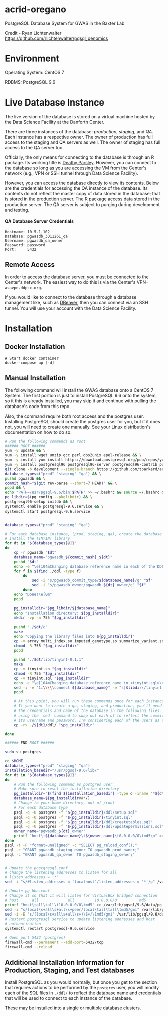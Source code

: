 # acrid-oregano
PostgreSQL Database System for GWAS in the Baxter Lab

Credit - Ryan Lichtenwalter https://github.com/rlichtenwalter/pgsql_genomics

# Environment
Operating System: CentOS 7

RDBMS: PostgreSQL 9.6

# Live Database Instance

The live version of the database is stored on a virtual machine hosted by the 
Data Science Facility at the Danforth Center.

There are three instances of the database: _production_, _staging_, and _QA_. Each instance 
has a respective owner. The owner of production has full access to the staging and QA servers as well. The owner of staging has full access to the QA server too.

Officially, the only means for connecting to the database is through an R package. Its working title is [Deathy Parsley](https://github.com/tparkerd/deathly-parsley). However, you can connect to the database so long as you are accessing the VM from the Center's
network (e.g., VPN or SSH tunnel through Data Science Facility).

However, you can access the database directly to view its contents. Below are the credentials for accessing the QA instance of the database. Its contents do not reflect the master copy of data stored in the database; that is stored in the production server. The R package access data stored in the production server. The QA server is subject to purging during development and testing.

#### QA Database Server Credentials
```
Hostname: 10.5.1.102
Database: pgwasdb_3011261_qa
Username: pgwasdb_qa_owner
Password: password
Port:     5432
```

## Remote Access

In order to access the database server, you must be connected to the Center's network. The easiest way to do this is via the Center's VPN–`asavpn.ddpsc.org`.

If you would like to connect to the database through a database management like, such as [DBeaver](https://dbeaver.io/), then you can connect via an SSH tunnel. You will use your account with the Data Science Facility.

# Installation

## Docker Installation

    # Start docker container
    docker-compose up [-d]

## Manual Installation

The following command will install the GWAS database onto a CentOS 7 System.
The first portion is just to install PostgreSQL 9.6 onto the system, so it this 
is already installed, you may skip it and continue with pulling the database's
code from this repo.

Also, the command require both root access and the postgres user. Installing
PostgreSQL should create the postgres user for you, but if it does not, you will
need to create one manually. See your Linux distribution's documentation on how
to do so.

```bash
# Run the following commands as root
###### ROOT ######
yum -y update && \
yum -y install wget unzip gcc perl dos2unix epel-release && \
yum -y install yum install https://download.postgresql.org/pub/repos/yum/reporpms/EL-7-x86_64/pgdg-redhat-repo-latest.noarch.rpm && \
yum -y install postgresql96 postgresql96-server postgresql96-contrib postgresql96-libs postgresql96-devel && \
git clone -b development --single-branch https://github.com/tparkerd/acrid-oregano.git pgwasdb && \
database_types=("prod" "staging" "qa") && \
pushd pgwasdb && \
commit_hash="$(git rev-parse --short=7 HEAD)" && \
popd && \
echo "PATH=/usr/pgsql-9.6/bin:$PATH" >> ~/.bashrc && source ~/.bashrc && \
pg_libdir=$(pg_config --pkglibdir) && \
postgresql96-setup initdb && \
systemctl enable postgresql-9.6.service && \
systemctl start postgresql-9.6.service


database_types=("prod" "staging" "qa")

# For each database instance, (prod, staging, qa), create the database and 
# install the TINYINT library
for dt in "${database_types[@]}"
do
    cp -r pgwasdb "$dt"
    database_name="pgwasdb_${commit_hash}_${dt}"
    pushd "$dt"
    echo -e "\e[104mChanging database reference name in each of the DDL files...\e[0m"
    for f in $(find ./ddl -type f)
        do
            sed -i "s/pgwasdb_commit_type/${database_name}/g" "$f"
            sed -i "s/pgwasdb_owner/pgwasdb_${dt}_owner/g" "$f"
        done
    echo "Done!\e[0m"
    popd 

    pg_installdir="$pg_libdir/${database_name}"
    echo "Installation directory: ${pg_installdir}"
    mkdir -vp -m 755 "$pg_installdir"
 
    pushd "./$dt/c"
    make
    echo "Copying the library files into ${pg_installdir}"
    cp -v array_multi_index.so imputed_genotype.so summarize_variant.so "$pg_installdir"
    chmod -R 755 "$pg_installdir" 
    popd
 
    pushd "./$dt/lib/tinyint-0.1.1"
    make
    cp -v tinyint.so "$pg_installdir"
    chmod -R 755 "$pg_installdir"
    cp -v tinyint.sql "$pg_installdir"
    echo -e "\e[104mChanging database reference name in <tinyint.sql>\e[0m"
    sed -i -e "1i\\\\\connect ${database_name}" -e "s|$libdir\/tinyint|$libdir/$database_name/tinyint|g" "${pg_installdir}/tinyint.sql"
    popd

    # At this point, you will run these commands once for each instance of the database
    # If you want to create a qa, staging, and production, you'll need to modify
    # the credentials and name of the database in the following files. I suggest
    # using the `sed` command to swap out each of to reflect the commit version and
    # its username and password. I'm considering each of the users as a role
    cp -rv ./${dt}/ddl/ "$pg_installdir"

done

###### END ROOT ######

sudo su postgres

cd $HOME
database_types=("prod" "staging" "qa")
installation_basedir="/usr/pgsql-9.6/lib/"
for dt in "${database_types[@]}"
do
    # Run the following command as postgres user
    # Make sure to reset the installation directory
    pg_installdir="$(find ${installation_basedir} -type d -iname "*${dt}" -print)"
    database_name=${pg_installdir##*/}
    # Change to your home directory, out of /root
    # For each database type
    psql -q -U postgres -f "${pg_installdir}/ddl/setup.sql"
    psql -q -U postgres -f "${pg_installdir}/tinyint.sql"
    psql -q -U postgres -f "${pg_installdir}/ddl/createtables.sql"
    psql -q -U postgres -f "${pg_installdir}/ddl/updatepermissions.sql"
    owner_name="pgwasdb_${dt}_owner"
    printf "host\t${database_name}\t${owner_name}\t0.0.0.0/0\tmd5\n" >> "$(psql -t -P "format=unaligned" -c "SHOW hba_file;")"
done
psql -t -P "format=unaligned" -c "SELECT pg_reload_conf();"
psql -c "GRANT pgwasdb_staging_owner TO pgwasdb_prod_owner;"
psql -c "GRANT pgwasdb_qa_owner TO pgwasdb_staging_owner;"


# Update the postgresql.conf
# Change the listening addresses to listen for all
# listen_addresses = '*'
sed -i "s/#listen_addresses = 'localhost'/listen_addresses = '*'/g" /var/lib/pgsql/9.6/data/postgresql.conf

# Update pg_hba.conf
# Change it so that it will listen for VirtualBox bridged connection
# host      all             all         10.0.0.0/0          md5
printf "host\tall\tall\t10.0.0.0/0\tmd5" >> /var/lib/pgsql/9.6/data/pg_hba.conf
sed -i "s/local\s+all\s+all\s+peer/local\tall\tall\tmd5/gmi" /var/lib/pgsql/9.6/data/pg_hba.conf
sed -i -E 's/(local\s+all\s+all\s+)\S+/\1md5/gmi' /var/lib/pgsql/9.6/data/pg_hba.conf
# Restart postgresql service to update listening addresses and host
# authentication
systemctl restart postgresql-9.6.service

# Open port 5432 (postgres)
firewall-cmd --permanent --add-port=5432/tcp
firewall-cmd --reload

```

## Additional Installation Information for Production, Staging, and Test databases
Install PostgreSQL as you would normally, but once you get to the section that 
requires actions to be performed by the `postgres` user, you will modify each
of the SQL files in `./ddl/` to reflect the database name and credentials that
will be used to connect to each instance of the database.

These may be installed into a single or multiple database clusters.
